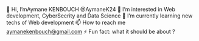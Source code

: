  👋 Hi, I’mAymane KENBOUCH @AymaneK24
 👀 I’m interested in   Web development, CyberSecrity and Data Science
 🌱 I’m currently learning new techs of Web development
 📫 How to reach me aymanekenbouch@gmail.com
 ⚡ Fun fact: what it should be about ?
 


<!---
AymaneK24/AymaneK24 is a ✨ special ✨ repository because its `README.md` (this file) appears on your GitHub profile.
You can click the Preview link to take a look at your changes.
--->
